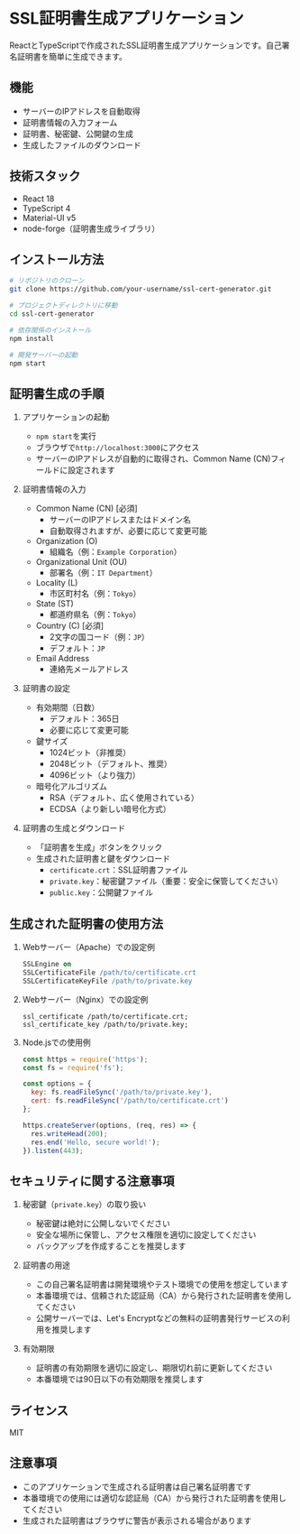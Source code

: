 # SSL証明書生成アプリケーション

ReactとTypeScriptで作成されたSSL証明書生成アプリケーションです。自己署名証明書を簡単に生成できます。

## 機能

- サーバーのIPアドレスを自動取得
- 証明書情報の入力フォーム
- 証明書、秘密鍵、公開鍵の生成
- 生成したファイルのダウンロード

## 技術スタック

- React 18
- TypeScript 4
- Material-UI v5
- node-forge（証明書生成ライブラリ）

## インストール方法

```bash
# リポジトリのクローン
git clone https://github.com/your-username/ssl-cert-generator.git

# プロジェクトディレクトリに移動
cd ssl-cert-generator

# 依存関係のインストール
npm install

# 開発サーバーの起動
npm start
```

## 証明書生成の手順

1. アプリケーションの起動
   - `npm start`を実行
   - ブラウザで`http://localhost:3000`にアクセス
   - サーバーのIPアドレスが自動的に取得され、Common Name (CN)フィールドに設定されます

2. 証明書情報の入力
   - Common Name (CN) [必須]
     - サーバーのIPアドレスまたはドメイン名
     - 自動取得されますが、必要に応じて変更可能
   - Organization (O)
     - 組織名（例：`Example Corporation`）
   - Organizational Unit (OU)
     - 部署名（例：`IT Department`）
   - Locality (L)
     - 市区町村名（例：`Tokyo`）
   - State (ST)
     - 都道府県名（例：`Tokyo`）
   - Country (C) [必須]
     - 2文字の国コード（例：`JP`）
     - デフォルト：`JP`
   - Email Address
     - 連絡先メールアドレス

3. 証明書の設定
   - 有効期間（日数）
     - デフォルト：365日
     - 必要に応じて変更可能
   - 鍵サイズ
     - 1024ビット（非推奨）
     - 2048ビット（デフォルト、推奨）
     - 4096ビット（より強力）
   - 暗号化アルゴリズム
     - RSA（デフォルト、広く使用されている）
     - ECDSA（より新しい暗号化方式）

4. 証明書の生成とダウンロード
   - 「証明書を生成」ボタンをクリック
   - 生成された証明書と鍵をダウンロード
     - `certificate.crt`：SSL証明書ファイル
     - `private.key`：秘密鍵ファイル（重要：安全に保管してください）
     - `public.key`：公開鍵ファイル

## 生成された証明書の使用方法

1. Webサーバー（Apache）での設定例
   ```apache
   SSLEngine on
   SSLCertificateFile /path/to/certificate.crt
   SSLCertificateKeyFile /path/to/private.key
   ```

2. Webサーバー（Nginx）での設定例
   ```nginx
   ssl_certificate /path/to/certificate.crt;
   ssl_certificate_key /path/to/private.key;
   ```

3. Node.jsでの使用例
   ```javascript
   const https = require('https');
   const fs = require('fs');

   const options = {
     key: fs.readFileSync('/path/to/private.key'),
     cert: fs.readFileSync('/path/to/certificate.crt')
   };

   https.createServer(options, (req, res) => {
     res.writeHead(200);
     res.end('Hello, secure world!');
   }).listen(443);
   ```

## セキュリティに関する注意事項

1. 秘密鍵（`private.key`）の取り扱い
   - 秘密鍵は絶対に公開しないでください
   - 安全な場所に保管し、アクセス権限を適切に設定してください
   - バックアップを作成することを推奨します

2. 証明書の用途
   - この自己署名証明書は開発環境やテスト環境での使用を想定しています
   - 本番環境では、信頼された認証局（CA）から発行された証明書を使用してください
   - 公開サーバーでは、Let's Encryptなどの無料の証明書発行サービスの利用を推奨します

3. 有効期限
   - 証明書の有効期限を適切に設定し、期限切れ前に更新してください
   - 本番環境では90日以下の有効期限を推奨します

## ライセンス

MIT

## 注意事項

- このアプリケーションで生成される証明書は自己署名証明書です
- 本番環境での使用には適切な認証局（CA）から発行された証明書を使用してください
- 生成された証明書はブラウザに警告が表示される場合があります 